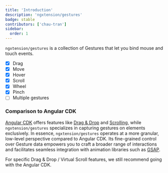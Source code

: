 ```yaml
---
title: 'Introduction'
description: 'ngxtension/gestures'
badge: stable
contributors: ['chau-tran']
sidebar:
  order: 1
---
```


`ngxtension/gestures` is a collection of Gestures that let you bind mouse and touch events.

- [x] Drag
- [x] Move
- [x] Hover
- [x] Scroll
- [x] Wheel
- [x] Pinch
- [ ] Multiple gestures

### Comparison to Angular CDK

[Angular CDK](https://material.angular.io/cdk/categories) offers features like [Drag & Drop](https://material.angular.io/cdk/drag-drop/overview) and [Scrolling](https://material.angular.io/cdk/scrolling/overview),
while `ngxtension/gestures` specializes in capturing gestures on elements exclusively. In essence, `ngxtension/gestures` operates at a more granular, low-level perspective compared to Angular CDK.
Its fine-grained control over Gesture data empowers you to craft a broader range of interactions and facilitates seamless integration with animation libraries such as [GSAP](https://greensock.com/gsap/).

For specific Drag & Drop / Virtual Scroll features, we still recommend going with the Angular CDK.
